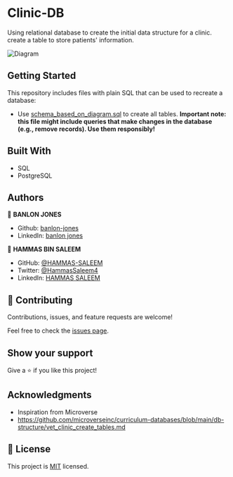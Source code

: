 # Clinic-DB

Using relational database to create the initial data structure for a clinic. create a table to store patients' information.

![Diagram](https://raw.githubusercontent.com/microverseinc/curriculum-databases/main/db-structure/images/clinic_diagram.png?token=GHSAT0AAAAAABSVJLCHG2B4GBXHVNZXLGMUYSL76BA) 

## Getting Started

This repository includes files with plain SQL that can be used to recreate a database:

- Use [schema_based_on_diagram.sql](./schema.sql) to create all tables.
**Important note: this file might include queries that make changes in the database (e.g., remove records). Use them responsibly!**

## Built With

- SQL
- PostgreSQL

## Authors

👤 **BANLON JONES**

- Github: [banlon-jones](https://github.com/banlon-jones)
- LinkedIn: [banlon jones](https://www.linkedin.com/in/banlon-jones-b0205812a)

👤 **HAMMAS BIN SALEEM**
- GitHub: [@HAMMAS-SALEEM](https://github.com/HAMMAS-SALEEM)
- Twitter: [@HammasSaleem4](https://twitter.com/HammasSaleem4)
- LinkedIn: [HAMMAS SALEEM](https://www.linkedin.com/in/hammas-saleem)

## 🤝 Contributing

Contributions, issues, and feature requests are welcome!

Feel free to check the [issues page](../../issues/).

## Show your support

Give a ⭐️ if you like this project!

## Acknowledgments

- Inspiration from Microverse
- https://github.com/microverseinc/curriculum-databases/blob/main/db-structure/vet_clinic_create_tables.md

## 📝 License

This project is [MIT](./MIT.md) licensed.
